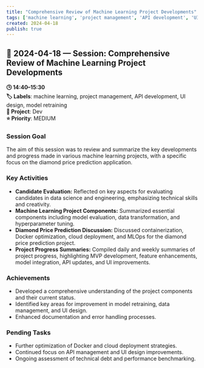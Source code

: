 ```yaml
---
title: "Comprehensive Review of Machine Learning Project Developments"
tags: ['machine learning', 'project management', 'API development', 'UI design', 'model retraining']
created: 2024-04-18
publish: true
---
```


## 📅 2024-04-18 — Session: Comprehensive Review of Machine Learning Project Developments

**🕒 14:40–15:30**  
**🏷️ Labels**: machine learning, project management, API development, UI design, model retraining  
**📂 Project**: Dev  
**⭐ Priority**: MEDIUM  


### Session Goal
The aim of this session was to review and summarize the key developments and progress made in various machine learning projects, with a specific focus on the diamond price prediction application.

### Key Activities
- **Candidate Evaluation:** Reflected on key aspects for evaluating candidates in data science and engineering, emphasizing technical skills and creativity.
- **Machine Learning Project Components:** Summarized essential components including model evaluation, data transformation, and hyperparameter tuning.
- **Diamond Price Prediction Discussion:** Discussed containerization, Docker optimization, cloud deployment, and MLOps for the diamond price prediction project.
- **Project Progress Summaries:** Compiled daily and weekly summaries of project progress, highlighting MVP development, feature enhancements, model integration, API updates, and UI improvements.

### Achievements
- Developed a comprehensive understanding of the project components and their current status.
- Identified key areas for improvement in model retraining, data management, and UI design.
- Enhanced documentation and error handling processes.

### Pending Tasks
- Further optimization of Docker and cloud deployment strategies.
- Continued focus on API management and UI design improvements.
- Ongoing assessment of technical debt and performance benchmarking.
